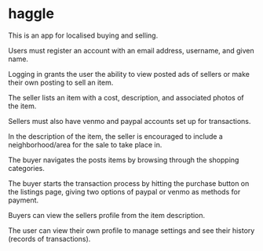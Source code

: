 # haggle
This is an app for localised buying and selling.

Users must register an account with an email address, username, and given name.

Logging in grants the user the ability to view posted ads of sellers or make their own posting to sell an item.

The seller lists an item with a cost, description, and associated photos of the item.

Sellers must also have venmo and paypal accounts set up for transactions.

In the description of the item, the seller is encouraged to include a neighborhood/area for the sale to take place in.

The buyer navigates the posts items by browsing through the shopping categories.

The buyer starts the transaction process by hitting the purchase button on the listings page, giving two options of paypal or venmo as methods for payment.

Buyers can view the sellers profile from the item description.

The user can view their own profile to manage settings and see their history (records of transactions).
